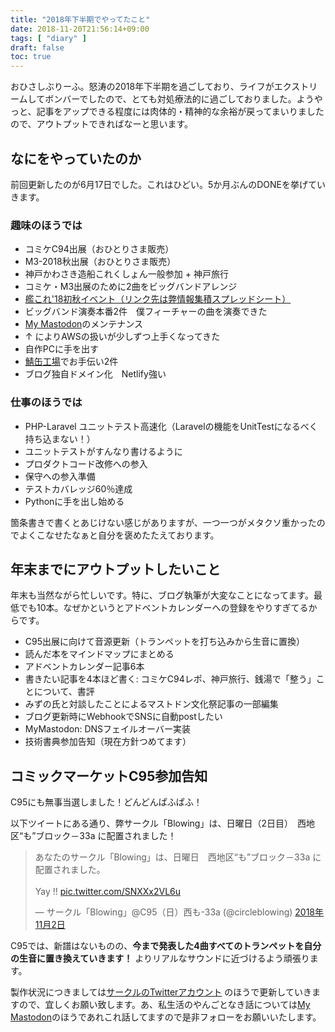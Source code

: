 ```yaml
---
title: "2018年下半期でやってたこと"
date: 2018-11-20T21:56:14+09:00
tags: [ "diary" ]
draft: false
toc: true
---
```


おひさしぶりーふ。怒涛の2018年下半期を過ごしており、ライフがエクストリームしてボンバーでしたので、とても対処療法的に過ごしておりました。ようやっと、記事をアップできる程度には肉体的・精神的な余裕が戻ってまいりましたので、アウトプットできればなーと思います。

## なにをやっていたのか

前回更新したのが6月17日でした。これはひどい。5か月ぶんのDONEを挙げていきます。

### 趣味のほうでは

- コミケC94出展（おひとりさま販売）
- M3-2018秋出展（おひとりさま販売）
- 神戸かわさき造船これくしょん一般参加 + 神戸旅行
- コミケ・M3出展のために2曲をビッグバンドアレンジ
- [艦これ'18初秋イベント（リンク先は弊情報集積スプレッドシート）](https://docs.google.com/spreadsheets/d/1mTZNl5Gy-_Q5gxiRKMPG7IUUQ5P0-ZSx0CeWM4Pi_Ks/edit?usp=sharing)
- ビッグバンド演奏本番2件　僕フィーチャーの曲を演奏できた
- [My Mastodon](https://mstdn.komittee.net/about/)のメンテナンス
- ↑ によりAWSの扱いが少しずつ上手くなってきた
- 自作PCに手を出す
- [鯖缶工場](https://wiki.sabakan.industries/)でお手伝い2件
- ブログ独自ドメイン化　Netlify強い

### 仕事のほうでは

- PHP-Laravel ユニットテスト高速化（Laravelの機能をUnitTestになるべく持ち込まない！）
- ユニットテストがすんなり書けるように
- プロダクトコード改修への参入
- 保守への参入準備
- テストカバレッジ60％達成
- Pythonに手を出し始める

箇条書きで書くとあじけない感じがありますが、一つ一つがメタクソ重かったのでよくこなせたなぁと自分を褒めたたえております。

## 年末までにアウトプットしたいこと

年末も当然ながら忙しいです。特に、ブログ執筆が大変なことになってます。最低でも10本。なぜかというとアドベントカレンダーへの登録をやりすぎてるからです。

- C95出展に向けて音源更新（トランペットを打ち込みから生音に置換）
- 読んだ本をマインドマップにまとめる
- アドベントカレンダー記事6本
- 書きたい記事を4本ほど書く: コミケC94レポ、神戸旅行、銭湯で「整う」ことについて、書評
- みずの氏と対談したことによるマストドン文化祭記事の一部編集
- ブログ更新時にWebhookでSNSに自動postしたい
- MyMastodon: DNSフェイルオーバー実装
- 技術書典参加告知（現在方針つめてます）

## コミックマーケットC95参加告知

C95にも無事当選しました！どんどんぱふぱふ！

以下ツイートにある通り、弊サークル「Blowing」は、日曜日（2日目）　西地区“も”ブロック－33a に配置されました！

<blockquote class="twitter-tweet" data-lang="ja"><p lang="ja" dir="ltr">あなたのサークル「Blowing」は、日曜日　西地区“も”ブロック－33a に配置されました。<br><br>Yay !! <a href="https://t.co/SNXXx2VL6u">pic.twitter.com/SNXXx2VL6u</a></p>&mdash; サークル「Blowing」@C95（日）西も-33a (@circleblowing) <a href="https://twitter.com/circleblowing/status/1058269371880038400?ref_src=twsrc%5Etfw">2018年11月2日</a></blockquote>
<script async src="https://platform.twitter.com/widgets.js" charset="utf-8"></script>

C95では、新譜はないものの、**今まで発表した4曲すべてのトランペットを自分の生音に置き換えていきます！** よりリアルなサウンドに近づけるよう頑張ります。

製作状況につきましては[サークルのTwitterアカウント](https://twitter.com/circleblowing) のほうで更新していきますので、宜しくお願い致します。あ、私生活のやんごとなき話については[My Mastodon](https://mstdn.komittee.net/@kunimi_komichi)のほうであれこれ話してますので是非フォローをお願いいたします。
